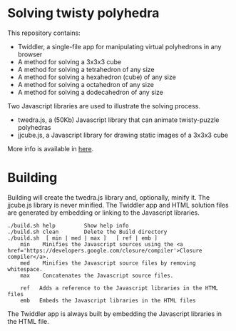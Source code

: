 # Solving twisty polyhedra

This repository contains:

* Twiddler, a single-file app for manipulating virtual polyhedrons in any browser
* A method for solving a 3x3x3 cube
* A method for solving a tetrahedron of any size
* A method for solving a hexahedron (cube) of any size
* A method for solving a octahedron of any size
* A method for solving a dodecahedron of any size

Two Javascript libraries are used to illustrate the solving process.

* twedra.js, a (50Kb) Javascript library that can animate twisty-puzzle polyhedras
* jjcube.js, a Javascript library for drawing static images of a 3x3x3 cube

More info is available in [here](https://deverac.github.io/solve-twisty-puzzles/).


# Building

Building will create the twedra.js library and, optionally, minify it. The jjcube.js library is never minified. The Twiddler app and HTML solution files are generated by embedding or linking to the Javascript libraries.

    ./build.sh help         Show help info
    ./build.sh clean        Delete the Build directory
    ./build.sh  [ min | med | max ]   [ ref | emb ]
        min    Minifies the Javascript sources using the <a href='https://developers.google.com/closure/compiler'>Closure compiler</a>.
        med    Minifies the Javascript source files by removing whitespace. 
        max    Concatenates the Javascript source files.

        ref   Adds a reference to the Javascript libraries in the HTML files
        emb   Embeds the Javascript libraries in the HTML files

The Twiddler app is always built by embedding the Javascript libraries in the HTML file.
